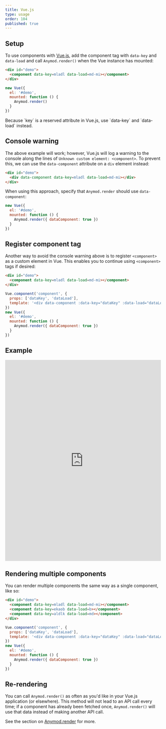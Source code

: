 ```yaml
---
title: Vue.js
type: usage
order: 104
published: true
---
```


## Setup

To use components with [Vue.js](https://vuejs.org/), add the component tag with `data-key` and `data-load` and call `Anymod.render()` when the Vue instance has mounted:

```html
<div id="demo">
  <component data-key=mladl data-load=md-mi></component>
</div>
```
```js
new Vue({
  el: '#demo',
  mounted: function () {
    Anymod.render()
  }
})
```
<p class="tip">Because `key` is a reserved attribute in Vue.js, use `data-key` and `data-load` instead.</p>

## Console warning

The above example will work; however, Vue.js will log a warning to the console along the lines of `Unknown custom element: <component>`. To prevent this, we can use the `data-component` attribute on a `div` element instead:

```html
<div id="demo">
  <div data-component data-key=mladl data-load=md-mi></div>
</div>
```

When using this approach, specify that `Anymod.render` should use `data-component`:

```js
new Vue({
  el: '#demo',
  mounted: function () {
    Anymod.render({ dataComponent: true })
  }
})
```

## Register component tag

Another way to avoid the console warning above is to register `<component>` as a custom element in Vue. This enables you to continue using `<component>` tags if desired:

```html
<div id="demo">
  <component data-key=mladl data-load=md-mi></component>
</div>
```
```js
Vue.component('component', {
  props: ['dataKey', 'dataLoad'],
  template: '<div data-component :data-key="dataKey" :data-load="dataLoad"></div>'
})
new Vue({
  el: '#demo',
  mounted: function () {
    Anymod.render({ dataComponent: true })
  }
})
```

## Example

<iframe width="100%" height="650" src="https://jsfiddle.net/component/rcbwv8zj/embedded/js,html,result" allowfullscreen="allowfullscreen" frameborder="0"></iframe>

## Rendering multiple components

You can render multiple components the same way as a single component, like so:

```html
<div id="demo">
  <component data-key=mladl data-load=md-mi></component>
  <component data-key=ekaob data-load=b></component>
  <component data-key=aldlk data-load=md></component>
</div>
```
```js
Vue.component('component', {
  props: ['dataKey', 'dataLoad'],
  template: '<div data-component :data-key="dataKey" :data-load="dataLoad"></div>'
})
new Vue({
  el: '#demo',
  mounted: function () {
    Anymod.render({ dataComponent: true })
  }
})
```

## Re-rendering

You can call `Anymod.render()` as often as you'd like in your Vue.js application (or elsewhere). This method will not lead to an API call every time; if a component has already been fetched once, `Anymod.render()` will use that data instead of making another API call.

See the section on [Anymod.render](/v1/api/index.html#Component-render-function) for more.
